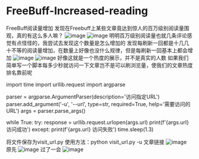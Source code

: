 # FreeBuff-Increased-reading
FreeBuff阅读量增加
发现在Freebuff上某些文章竟达到惊人的百万级别阅读量围观，真的有这么多人嘛？
![image](https://github.com/MY0723/FreeBuff-Increased-reading/assets/74171727/7b124d0b-df39-467b-a224-34d595a7a960)
![image](https://github.com/MY0723/FreeBuff-Increased-reading/assets/74171727/57569481-361e-4cad-877a-13740ff62a42)
明明百万级别阅读量也就几条评论感觉有点怪怪的，我尝试去发现这个数量是怎么增加的
发现每刷新一回都是十几几十不等的阅读量增加，在数量上好像也没什么规律，但是每刷新一回基本上都会增加
![image](https://github.com/MY0723/FreeBuff-Increased-reading/assets/74171727/b2f5f5e6-c5a5-4034-ba27-6f4cdf05b130)
![image](https://github.com/MY0723/FreeBuff-Increased-reading/assets/74171727/6476168e-5894-43eb-88fa-835b78af7aeb)
好像这就是一个热度的展示，并不是真实的人数
如果我们简单写一个脚本每多少秒就访问一下文章岂不是可以刷浏览量，使我们的文章热度排名靠前呢

import time
import urllib.request
import argparse

parser = argparse.ArgumentParser(description='访问指定URL')
parser.add_argument('-u', '--url', type=str, required=True, help='需要访问的URL')
args = parser.parse_args()

while True:
    try:
        response = urllib.request.urlopen(args.url)
        print(f'{args.url} 访问成功')
    except:
        print(f'{args.url} 访问失败')
    time.sleep(1.3)
    
将文件保存为visit_url.py
使用方法：python visit_url.py -u 文章链接
![image](https://github.com/MY0723/FreeBuff-Increased-reading/assets/74171727/0781233b-c3f3-4cb5-afdd-0fc1bb1e2ed2)
原先
![image](https://github.com/MY0723/FreeBuff-Increased-reading/assets/74171727/a66d6cf1-38b7-4048-ae13-9f335ffdabaf)
过了一会
![image](https://github.com/MY0723/FreeBuff-Increased-reading/assets/74171727/2fe27367-9191-4ba5-bbec-01de868dccce)

